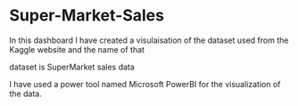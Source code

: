 # Super-Market-Sales

In this dashboard I have created a visulaisation of the dataset used from the Kaggle website and the name of that 

dataset is SuperMarket sales data

I have used a power tool named Microsoft PowerBI for the visualization of the data.
